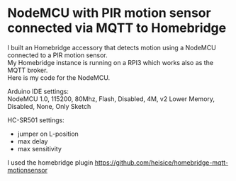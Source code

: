 # NodeMCU with PIR motion sensor connected via MQTT to Homebridge
I built an Homebridge accessory that detects motion using a NodeMCU connected to a PIR motion sensor.  
My Homebridge instance is running on a RPI3 which works also as the MQTT broker.  
Here is my code for the NodeMCU. 

Arduino IDE settings:  
NodeMCU 1.0, 115200, 80Mhz, Flash, Disabled, 4M, v2 Lower Memory, Disabled, None, Only Sketch  
  
HC-SR501 settings:
- jumper on L-position  
- max delay  
- max sensitivity 

I used the homebridge plugin https://github.com/heisice/homebridge-mqtt-motionsensor
